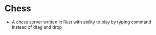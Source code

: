 # Chess

- A chess server written in Rust with ability to play by typing command instead of drag and drop